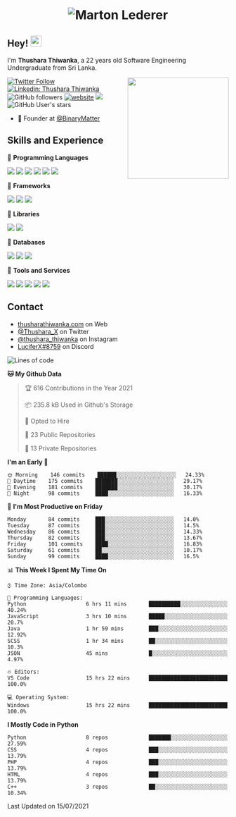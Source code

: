 ﻿<h1 align="center">
  <img src="https://raw.githubusercontent.com/ThusharaX/ThusharaX/master/name.svg" alt="Marton Lederer" />
</h1>

## Hey! <img src="https://media.giphy.com/media/hvRJCLFzcasrR4ia7z/giphy.gif" width="25px">  
I'm <strong>Thushara Thiwanka</strong>, a 22 years old Software Engineering Undergraduate from Sri Lanka.

<img align='right' src="https://media.giphy.com/media/M9gbBd9nbDrOTu1Mqx/giphy.gif" width="230">

[![Twitter Follow](https://img.shields.io/twitter/follow/Thushara_X?label=Follow)](https://twitter.com/intent/follow?screen_name=Thushara_X)
[![Linkedin: Thushara Thiwanka](https://img.shields.io/badge/-Thushara_Thiwanaka-blue?style=flat-square&logo=Linkedin&logoColor=white&link=https://www.linkedin.com/in/thushara-thiwanka/)](https://www.linkedin.com/in/thushara-thiwanka/)
![GitHub followers](https://img.shields.io/github/followers/ThusharaX?label=Follow&style=social)
[![website](https://img.shields.io/badge/Website-46a2f1.svg?&style=flat-square&logo=Google-Chrome&logoColor=white&link=https://anmolsingh.me/)](https://thusharathiwanka.com/)
![](https://camo.githubusercontent.com/f1c00c1d3c0d9b8f4431c8082be05835cd7795233799bcef63c216d59cf4f6a0/68747470733a2f2f6b6f6d617265762e636f6d2f67687076632f3f757365726e616d653d546875736861726158267374796c653d666c617426636f6c6f723d627269676874677265656e)
![GitHub User's stars](https://img.shields.io/github/stars/ThusharaX?affiliations=OWNER%2CCOLLABORATOR%2CORGANIZATION_MEMBER&style=social)

<!-- - 🧭 Founder at [@Nano-Spark](https://github.com/Nano-Spark) -->
- 🧭 Founder at [@BinaryMatter](https://github.com/BinaryMatter)

<!-- - 👥 Core team member at [@Binary-Matter](https://github.com/Binary-Matter) and [@SLIIT-2020-June](https://github.com/SLIIT-2020-June) -->

## Skills and Experience
🔴 <strong>Programming Languages</strong>

![](https://img.shields.io/badge/Python-3776AB?style=for-the-badge&logo=python&logoColor=white)
![](https://img.shields.io/badge/C-00599C?style=for-the-badge&logo=c&logoColor=white)
![](https://img.shields.io/badge/C%2B%2B-00599C?style=for-the-badge&logo=c%2B%2B&logoColor=white)
![](https://img.shields.io/badge/JavaScript-F7DF1E?style=for-the-badge&logo=javascript&logoColor=black)
![](https://img.shields.io/badge/Java-ED8B00?style=for-the-badge&logo=java&logoColor=white)
![](https://img.shields.io/badge/PHP-777BB4?style=for-the-badge&logo=php&logoColor=white)

🔴 <strong>Frameworks</strong>

![](https://img.shields.io/badge/Django-092E20?style=for-the-badge&logo=django&logoColor=white)
![](https://img.shields.io/badge/Flask-000000?style=for-the-badge&logo=flask&logoColor=white)
![](https://img.shields.io/badge/Bootstrap-563D7C?style=for-the-badge&logo=bootstrap&logoColor=white)

🔴 <strong>Libraries</strong>

![](https://img.shields.io/badge/React-20232A?style=for-the-badge&logo=react&logoColor=61DAFB)
![](https://img.shields.io/badge/Redux-593D88?style=for-the-badge&logo=redux&logoColor=white)

🔴 <strong>Databases</strong>

![](https://img.shields.io/badge/PostgreSQL-316192?style=for-the-badge&logo=postgresql&logoColor=white)
![](	https://img.shields.io/badge/SQLite-07405E?style=for-the-badge&logo=sqlite&logoColor=white)
![](	https://img.shields.io/badge/MySQL-00000F?style=for-the-badge&logo=mysql&logoColor=white)

🔴 <strong>Tools and Services</strong>

![](https://img.shields.io/badge/Git-F05032?style=for-the-badge&logo=git&logoColor=white)
![](	https://img.shields.io/badge/Heroku-430098?style=for-the-badge&logo=heroku&logoColor=white)
![](https://img.shields.io/badge/Visual_Studio_Code-0078D4?style=for-the-badge&logo=visual%20studio%20code&logoColor=white)
![](https://img.shields.io/badge/Visual_Studio_2019-5C2D91?style=for-the-badge&logo=visual%20studio&logoColor=white)
![](https://img.shields.io/badge/firebase-ffca28?style=for-the-badge&logo=firebase&logoColor=white)

## Contact
- [thusharathiwanka.com](https://thusharathiwanka.com/) on Web
- [@Thushara_X](https://twitter.com/Thushara_X/) on Twitter
- [@thushara_thiwanka](https://www.instagram.com/thushara_thiwanka/) on Instagram
- [LuciferX#8759](./) on Discord

<!--START_SECTION:waka-->
![Lines of code](https://img.shields.io/badge/From%20Hello%20World%20I%27ve%20Written-169370%20lines%20of%20code-blue)

**🐱 My Github Data** 

> 🏆 616 Contributions in the Year 2021
 > 
> 📦 235.8 kB Used in Github's Storage 
 > 
> 💼 Opted to Hire
 > 
> 📜 23 Public Repositories 
 > 
> 🔑 13 Private Repositories  
 > 
**I'm an Early 🐤** 

```text
🌞 Morning    146 commits    ██████░░░░░░░░░░░░░░░░░░░   24.33% 
🌆 Daytime    175 commits    ███████░░░░░░░░░░░░░░░░░░   29.17% 
🌃 Evening    181 commits    ███████░░░░░░░░░░░░░░░░░░   30.17% 
🌙 Night      98 commits     ████░░░░░░░░░░░░░░░░░░░░░   16.33%

```
📅 **I'm Most Productive on Friday** 

```text
Monday       84 commits     ███░░░░░░░░░░░░░░░░░░░░░░   14.0% 
Tuesday      87 commits     ███░░░░░░░░░░░░░░░░░░░░░░   14.5% 
Wednesday    86 commits     ███░░░░░░░░░░░░░░░░░░░░░░   14.33% 
Thursday     82 commits     ███░░░░░░░░░░░░░░░░░░░░░░   13.67% 
Friday       101 commits    ████░░░░░░░░░░░░░░░░░░░░░   16.83% 
Saturday     61 commits     ██░░░░░░░░░░░░░░░░░░░░░░░   10.17% 
Sunday       99 commits     ████░░░░░░░░░░░░░░░░░░░░░   16.5%

```


📊 **This Week I Spent My Time On** 

```text
⌚︎ Time Zone: Asia/Colombo

💬 Programming Languages: 
Python                   6 hrs 11 mins       ██████████░░░░░░░░░░░░░░░   40.24% 
JavaScript               3 hrs 10 mins       █████░░░░░░░░░░░░░░░░░░░░   20.7% 
Java                     1 hr 59 mins        ███░░░░░░░░░░░░░░░░░░░░░░   12.92% 
SCSS                     1 hr 34 mins        ██░░░░░░░░░░░░░░░░░░░░░░░   10.3% 
JSON                     45 mins             █░░░░░░░░░░░░░░░░░░░░░░░░   4.97%

🔥 Editors: 
VS Code                  15 hrs 22 mins      █████████████████████████   100.0%

💻 Operating System: 
Windows                  15 hrs 22 mins      █████████████████████████   100.0%

```

**I Mostly Code in Python** 

```text
Python                   8 repos             ███████░░░░░░░░░░░░░░░░░░   27.59% 
CSS                      4 repos             ███░░░░░░░░░░░░░░░░░░░░░░   13.79% 
PHP                      4 repos             ███░░░░░░░░░░░░░░░░░░░░░░   13.79% 
HTML                     4 repos             ███░░░░░░░░░░░░░░░░░░░░░░   13.79% 
C++                      3 repos             ██░░░░░░░░░░░░░░░░░░░░░░░   10.34%

```



 Last Updated on 15/07/2021
<!--END_SECTION:waka-->
